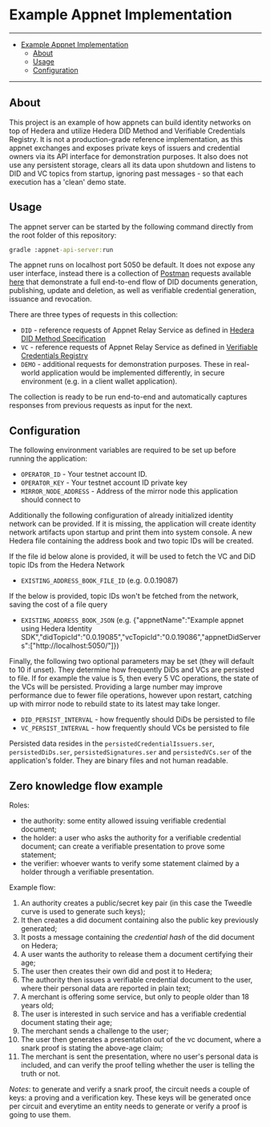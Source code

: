 # Example Appnet Implementation

---
- [Example Appnet Implementation](#example-appnet-implementation)
  - [About](#about)
  - [Usage](#usage)
  - [Configuration](#configuration)

---

## About

This project is an example of how appnets can build identity networks on top of Hedera and utilize Hedera DID Method and Verifiable Credentials Registry. It is not a production-grade reference implementation, as this appnet exchanges and exposes private keys of issuers and credential owners via its API interface for demonstration purposes. It also does not use any persistent storage, clears all its data upon shutdown and listens to DID and VC topics from startup, ignoring past messages - so that each execution has a 'clean' demo state.

## Usage

The appnet server can be started by the following command directly from the root folder of this repository:

```cmd
gradle :appnet-api-server:run
```

The appnet runs on localhost port 5050 be default. It does not expose any user interface, instead there is a collection of [Postman][postman] requests available [here](/examples/appnet-api-server/postman-example-requests/e2e-flow.postman_collection) that demonstrate a full end-to-end flow of DID documents generation, publishing, update and deletion, as well as verifiable credential generation, issuance and revocation.

There are three types of requests in this collection:

- `DID` - reference requests of Appnet Relay Service as defined in [Hedera DID Method Specification][did-method-spec]
- `VC` - reference requests of Appnet Relay Service as defined in [Verifiable Credentials Registry](/docs/vc-specification.md)
- `DEMO` - additional requests for demonstration purposes. These in real-world application would be implemented differently, in secure environment (e.g. in a client wallet application).

The collection is ready to be run end-to-end and automatically captures responses from previous requests as input for the next.

## Configuration

The following environment variables are required to be set up before running the application:

- `OPERATOR_ID` - Your testnet account ID.
- `OPERATOR_KEY` - Your testnet account ID private key
- `MIRROR_NODE_ADDRESS` - Address of the mirror node this application should connect to


Additionally the following configuration of already initialized identity network can be provided.
If it is missing, the application will create identity network artifacts upon startup and print them into system console. A new Hedera file containing the address book and two topic IDs will be created.

If the file id below alone is provided, it will be used to fetch the VC and DiD topic IDs from the Hedera Network
- `EXISTING_ADDRESS_BOOK_FILE_ID` (e.g. 0.0.19087)

If the below is provided, topic IDs won't be fetched from the network, saving the cost of a file query
- `EXISTING_ADDRESS_BOOK_JSON` (e.g. {"appnetName":"Example appnet using Hedera Identity SDK","didTopicId":"0.0.19085","vcTopicId":"0.0.19086","appnetDidServers":["http://localhost:5050/"]})

Finally, the following two optional parameters may be set (they will default to 10 if unset). They determine how frequently DiDs and VCs are persisted to file. If for example the value is 5, then every 5 VC operations, the state of the VCs will be persisted.
Providing a large number may improve performance due to fewer file operations, however upon restart, catching up with mirror node to rebuild state to its latest may take longer.

- `DID_PERSIST_INTERVAL` - how frequently should DiDs be persisted to file
- `VC_PERSIST_INTERVAL` - how frequently should VCs be persisted to file

Persisted data resides in the `persistedCredentialIssuers.ser`, `persistedDiDs.ser`, `persistedSignatures.ser` and `persistedVCs.ser` of the application's folder. They are binary files and not human readable.

## Zero knowledge flow example
Roles:
- the authority: some entity allowed issuing verifiable credential document;
- the holder: a user who asks the authority for a verifiable credential document; can create a verifiable presentation
to prove some statement;
- the verifier: whoever wants to verify some statement claimed by a holder through a verifiable presentation.

Example flow:
1. An authority creates a public/secret key pair (in this case the Tweedle curve is used to generate such keys);
2. It then creates a did document containing also the public key previously generated;
3. It posts a message containing the _credential hash_ of the did document on Hedera;
4. A user wants the authority to release them a document certifying their age;
5. The user then creates their own did and post it to Hedera;
6. The authority then issues a verifiable credential document to the user, where their personal data are reported in plain text;
7. A merchant is offering some service, but only to people older than 18 years old;
8. The user is interested in such service and has a verifiable credential document stating their age;
9. The merchant sends a challenge to the user;
10. The user then generates a presentation out of the vc document, where a snark proof is stating the above-age claim;
11. The merchant is sent the presentation, where no user's personal data is included, and can verify the proof telling whether the user is telling the truth or not.

_Notes_: to generate and verify a snark proof, the circuit needs a couple of keys: a proving and a verification key. 
These keys will be generated once per circuit and everytime an entity needs to generate or verify a proof is going to use
them. 

[did-method-spec]: https://github.com/hashgraph/did-method
[postman]: https://www.postman.com/
